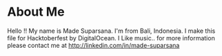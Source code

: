 # About Me
Hello !! My name is Made Suparsana. I'm from Bali, Indonesia. I make this file for Hacktoberfest by DigitalOcean. I Like music.. for more information
please contact me at http://linkedin.com/in/made-suparsana

